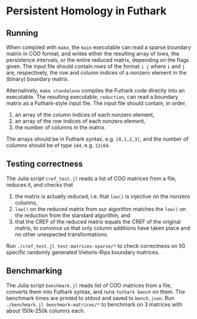 # Persistent Homology in Futhark
## Running
When compiled with `make`, the `main` executable can read a sparse boundary matrix in COO format, and writes either the resulting array of lows, the persistence intervals, or the entire reduced matrix, depending on the flags given.
The input file should contain rows of the format `i j` where `i` and `j` are, respectively, the row and column indices of a nonzero element in the (binary) boundary matrix.

Alternatively, `make standalone` compiles the Futhark code directly into an executable.
The resulting executable, `reduction`, can read a boundary matrix as a Futhark-style input file.
The input file should contain, in order,

1. an array of the column indices of each nonzero element,
2. an array of the row indices of each nonzero element,
3. the number of columns in the matrix.

The arrays should be in Futhark syntax, e.g. `[0,1,2,3]`, and the number of columns should be of type `i64`, e.g. `12i64`.


## Testing correctness
The Julia script `cref_test.jl` reads a list of COO matrices from a file, reduces it, and checks that

1. the matrix is actually reduced, i.e. that `low()` is injective on the nonzero columns,
2. `low()` on the reduced matrix from our algorithm matches the `low()` on the reduction from the standard algorithm, and
3. that the CREF of the reduced matrix equals the CREF of the original matrix, to convince us that only column additions have taken place and no other unexpected transformations.

Run `./cref_test.jl test-matrices-sparse/*` to check correctness on 50 specific randomly generated Vietoris-Rips boundary matrices.


## Benchmarking
The Julia script `benchmark.jl` reads list of COO matrices from a file, converts them into Futhark syntax, and runs `futhark bench` on them.
The benchmark times are printed to stdout and saved to `bench.json`.
Run `./benchmark.jl benchmark-matrices/*` to benchmark on 3 matrices with about 150k-250k columns each.

